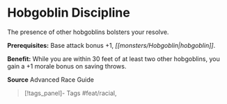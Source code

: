 ﻿---
cssclass: [feats]

---
# Hobgoblin Discipline

The presence of other hobgoblins bolsters your resolve.

**Prerequisites:** Base attack bonus +1, _[[monsters/Hobgoblin|hobgoblin]]_.

**Benefit:** While you are within 30 feet of at least two other hobgoblins, you gain a +1 morale bonus on saving throws.

**Source** Advanced Race Guide
>[!tags_panel]- Tags
> #feat/racial, 